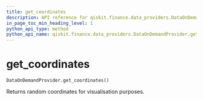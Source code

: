 ```yaml
---
title: get_coordinates
description: API reference for qiskit.finance.data_providers.DataOnDemandProvider.get_coordinates
in_page_toc_min_heading_level: 1
python_api_type: method
python_api_name: qiskit.finance.data_providers.DataOnDemandProvider.get_coordinates
---
```


# get\_coordinates

<span id="qiskit.finance.data_providers.DataOnDemandProvider.get_coordinates" />

`DataOnDemandProvider.get_coordinates()`

Returns random coordinates for visualisation purposes.

